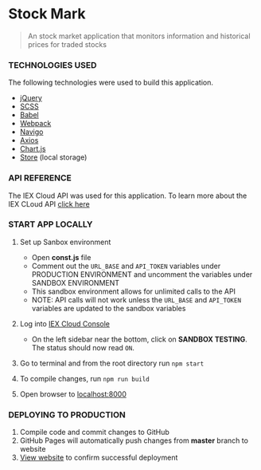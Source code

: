 # Stock Mark
> An stock market application that monitors information and historical prices for traded stocks

### TECHNOLOGIES USED

The following technologies were used to build this application.

* [jQuery](https://jquery.com/)
* [SCSS](http://sass-lang.com/)
* [Babel](https://babeljs.io/)
* [Webpack](https://webpack.js.org/)
* [Navigo](https://github.com/user/krasimir/navigo)
* [Axios](https://github.com/axios/axios)
* [Chart.js](https://www.chartjs.org/)
* [Store](https://github.com/nbubna/store) (local storage)

### API REFERENCE

The IEX Cloud API was used for this application. To learn more about the IEX CLoud API [click here](https://iexcloud.io/docs/api/)

### START APP LOCALLY

1. Set up Sanbox environment
	- Open **const.js** file
	- Comment out the `URL_BASE` and `API_TOKEN` variables under PRODUCTION ENVIRONMENT and uncomment the variables under SANDBOX ENVIRONMENT
	- This sandbox environment allows for unlimited calls to the API
	- NOTE: API calls will not work unless the `URL_BASE` and `API_TOKEN` variables are updated to the sandbox variables

2. Log into [IEX Cloud Console](https://iexcloud.io/console/)
	- On the left sidebar near the bottom, click on **SANDBOX TESTING**. The status should now read `ON`.
3. Go to terminal and from the root directory run `npm start`
4. To compile changes, run `npm run build`
5. Open browser to [localhost:8000](http://localhost:8000)

### DEPLOYING TO PRODUCTION

1. Compile code and commit changes to GitHub
2. GitHub Pages will automatically push changes from **master** branch to website
3. [View website](https://thaitwo.github.io/charts/) to confirm successful deployment